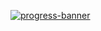 [![progress-banner](https://backend.codecrafters.io/progress/grep/f2ab8c47-74f6-457b-878f-38425e4f820c)](https://app.codecrafters.io/users/JarrodMalkovic?r=2qF)
